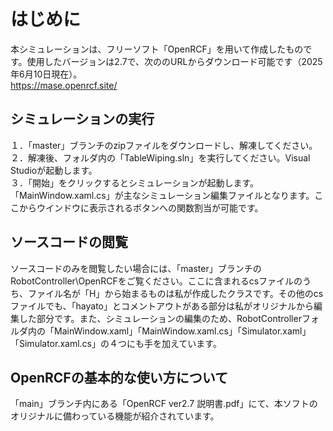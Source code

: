 # はじめに
本シミュレーションは、フリーソフト「OpenRCF」を用いて作成したものです。使用したバージョンは2.7で、次ののURLからダウンロード可能です（2025年6月10日現在）。\
https://mase.openrcf.site/

## シミュレーションの実行
１．「master」ブランチのzipファイルをダウンロードし、解凍してください。\
２．解凍後、フォルダ内の「TableWiping.sln」を実行してください。Visual Studioが起動します。\
３．「開始」をクリックするとシミュレーションが起動します。\
「MainWindow.xaml.cs」が主なシミュレーション編集ファイルとなります。ここからウインドウに表示されるボタンへの関数割当が可能です。

## ソースコードの閲覧
ソースコードのみを閲覧したい場合には、「master」ブランチのRobotController\OpenRCFをご覧ください。ここに含まれるcsファイルのうち、ファイル名が「H」から始まるものは私が作成したクラスです。その他のcsファイルでも、「hayato」とコメントアウトがある部分は私がオリジナルから編集した部分です。また、シミュレーションの編集のため、RobotControllerフォルダ内の「MainWindow.xaml」「MainWindow.xaml.cs」「Simulator.xaml」「Simulator.xaml.cs」の４つにも手を加えています。

## OpenRCFの基本的な使い方について
「main」ブランチ内にある「OpenRCF ver2.7 説明書.pdf」にて、本ソフトのオリジナルに備わっている機能が紹介されています。
